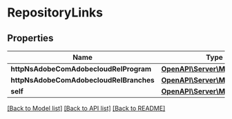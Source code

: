# RepositoryLinks

## Properties
Name | Type | Description | Notes
------------ | ------------- | ------------- | -------------
**httpNsAdobeComAdobecloudRelProgram** | [**OpenAPI\Server\Model\HalLink**](HalLink.md) |  | [optional] 
**httpNsAdobeComAdobecloudRelBranches** | [**OpenAPI\Server\Model\HalLink**](HalLink.md) |  | [optional] 
**self** | [**OpenAPI\Server\Model\HalLink**](HalLink.md) |  | [optional] 

[[Back to Model list]](../README.md#documentation-for-models) [[Back to API list]](../README.md#documentation-for-api-endpoints) [[Back to README]](../README.md)


